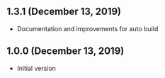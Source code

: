 ## 1.3.1 (December 13, 2019)
  - Documentation and improvements for auto build

## 1.0.0 (December 13, 2019)
  - Initial version